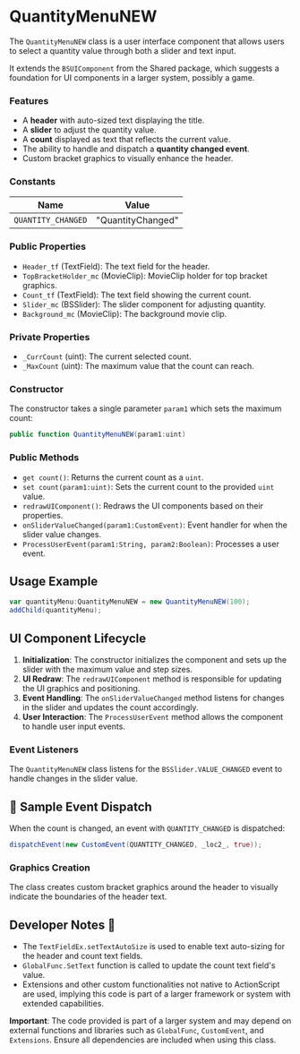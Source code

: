 # QuantityMenuNEW
The `QuantityMenuNEW` class is a user interface component that allows users to select a quantity value through both a slider and text input.

It extends the `BSUIComponent` from the Shared package, which suggests a foundation for UI components in a larger system, possibly a game.

### Features

- A **header** with auto-sized text displaying the title.
- A **slider** to adjust the quantity value.
- A **count** displayed as text that reflects the current value.
- The ability to handle and dispatch a **quantity changed event**.
- Custom bracket graphics to visually enhance the header.

### Constants

| Name               | Value             |
|--------------------|-------------------|
| `QUANTITY_CHANGED` | "QuantityChanged" |

### Public Properties

- `Header_tf` (TextField): The text field for the header.
- `TopBracketHolder_mc` (MovieClip): MovieClip holder for top bracket graphics.
- `Count_tf` (TextField): The text field showing the current count.
- `Slider_mc` (BSSlider): The slider component for adjusting quantity.
- `Background_mc` (MovieClip): The background movie clip.

### Private Properties

- `_CurrCount` (uint): The current selected count.
- `_MaxCount` (uint): The maximum value that the count can reach.

### Constructor

The constructor takes a single parameter `param1` which sets the maximum count:

```actionscript
public function QuantityMenuNEW(param1:uint)
```

### Public Methods

- `get count()`: Returns the current count as a `uint`.
- `set count(param1:uint)`: Sets the current count to the provided `uint` value.
- `redrawUIComponent()`: Redraws the UI components based on their properties.
- `onSliderValueChanged(param1:CustomEvent)`: Event handler for when the slider value changes.
- `ProcessUserEvent(param1:String, param2:Boolean)`: Processes a user event.

## Usage Example

```actionscript
var quantityMenu:QuantityMenuNEW = new QuantityMenuNEW(100);
addChild(quantityMenu);
```

## UI Component Lifecycle

1. **Initialization**: The constructor initializes the component and sets up the slider with the maximum value and step sizes.
2. **UI Redraw**: The `redrawUIComponent` method is responsible for updating the UI graphics and positioning.
3. **Event Handling**: The `onSliderValueChanged` method listens for changes in the slider and updates the count accordingly.
4. **User Interaction**: The `ProcessUserEvent` method allows the component to handle user input events.

### Event Listeners

The `QuantityMenuNEW` class listens for the `BSSlider.VALUE_CHANGED` event to handle changes in the slider value.

## 🚀 Sample Event Dispatch

When the count is changed, an event with `QUANTITY_CHANGED` is dispatched:

```actionscript
dispatchEvent(new CustomEvent(QUANTITY_CHANGED, _loc2_, true));
```

### Graphics Creation

The class creates custom bracket graphics around the header to visually indicate the boundaries of the header text.

## Developer Notes 📝

- The `TextFieldEx.setTextAutoSize` is used to enable text auto-sizing for the header and count text fields.
- `GlobalFunc.SetText` function is called to update the count text field's value.
- Extensions and other custom functionalities not native to ActionScript are used, implying this code is part of a larger framework or system with extended capabilities.

**Important**: The code provided is part of a larger system and may depend on external functions and libraries such as `GlobalFunc`, `CustomEvent`, and `Extensions`. Ensure all dependencies are included when using this class.
